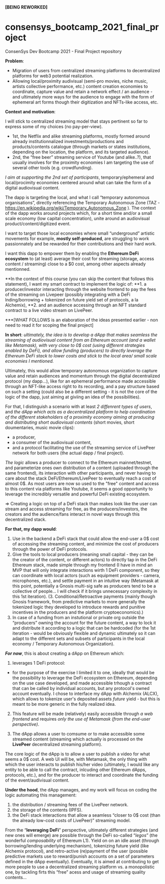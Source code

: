 **[BEING REWORKED]**


# consensys_bootcamp_2021_final_project

ConsenSys Dev Bootcamp 2021 - Final Project repository

**Problem**:

- Migration of users from centralized streaming platforms to decentralized platforms for web3 potential realization. 
- Allowing local/proximity audivisual (semi-pro movies, niche music, artists collective performance, etc.)  content creation economies to coordinate, capture value and retain a network effect / an audience - and ultimately more ways for the audience to engage with the form of ephemeral art forms though their digitization and NFTs-like access, etc.

**Context and motivation**:

I will stick to centralized streaming model that stays pertinent so far to express some of my choices (no pay-per-view). 

- 1st, the Netflix and alike streaming platforms, mostly formed around already institutionnalized investments/productions and products/contents  catalogue (through markets or states institutions, depending on the location, the platform, and its targeted audience). 
- 2nd, the “free beer” streaming service of Youtube (and alike..?), that usually involves for the proximity economies I am targeting the use of several other tools (e.g. crowdfunding).

*I aim at supporting the 2nd set of participants*, temporary/ephemeral and local/procimity economies centered around what can take the form of a digital audiovisual content.
 
The dapp is targeting the local, and what I call “temporary autonomous organisations”, directly referencing the Temporary Autonomous Zone (TAZ - https://en.wikipedia.org/wiki/Temporary_Autonomous_Zone ). 
The context of the dapp works around projects which, for a short time and/or a small scale economy (low capital concentration), unite around an audiovisual product/content/digitized event.

I want to target those local economies where small “underground” artistic movements for example, **mostly self-produced**, are struggling to work passionnately and be rewarded for their contributions and their hard work. 

I want this dapp to empower them by enabling the **Ethereum DeFi ecosystem** to (at least) average their cost for streaming (storage, access content / streaming) close to a $0 cost, among other aspects already mentionned.  

**In the context of this course (you can skip the content that follows this statement), I want my smart contract to implement the logic of:
**1. a producer/investor interacting through the website frontend to pay the fees of the streaming on Livepeer (possibly integrating with a DeFi lnding/borrowing + tokenized on future yield set of protocols, a la Alchemix), 
**2. and an audience accessing through an NFT standard contract to a live video stream on LivePeer.

***[WHAT FOLLOWS is an elaboration of the ideas presented earlier - non need to read it for scoping the final project]

**In short**: *ultimately, the idea is to develop a dApp that makes seamless the streaming of audiovisual content from an Ethereum account (and a wallet like Metamask), with very close to 0$ cost (using different strategies enabled by DeFi), and allow funding (producers) to directly leverage the Ethereum DeFi stack to lower costs and stick to the local area/ small scale economies I mentioned.*

Ultimately, this would allow temporary autonomous organization to capture value and retain audiences and momentum through the digital decentralized protocol (my dapp...), like for an ephemeral performance made accessible through an NFT-like access right to its recording, and a pay structure based on such a setting (could also be a different setting - it is not the core of the logic of the dapp, just aiming at giviing an idea of the possibilities).

For that, I distinguish a scenario with at least *2 diffenrent types of users*, and *the dApp which acts as a decentralized platform to help coordination of the different stakeholders of a proximity economy aiming at producing and distributing short audiovisual contents* (short movies, short doumentaries, music movie clips): 
- a producer, 
- a consumer of the audiovisual content, 
- and a protocol facilitating the use of the streaming service of LivePeer network for both users (the actual dapp / final project).  

*The logic* allows a producer to connect to the Ethereum mainnet/testnet, and parameterize ones own distribution of a content (uploaded through the same frontend), its interaction with other participants, and never having to care about the stack DeFi/Ethereum/LivePeer to eventually reach a cost of almost 0$. 
As most users are now so used to the "free" content and access to this content via platforms like Youtube, it seems a good opportunity to leverage the incredibly versatile and powerful DeFi existing ecosystem. 

 => Creating a logic on top of a DeFi stack than makes look like the user can stream and access streaming for free, as the producers/investors, the creators and the audience/fans interact in novel ways through this decentralized stack. 


**For that, my dapp would**:

1. Use in the backend a DeFi stack that could allow the end-user a 0$ cost of accessing the streaming content, and minimize the cost of producers through the power of DeFi protocols.
2. Give the tools to local producers (meaning small capital - they can be the creator of the content, or different actors) to directly tap in the DeFi Ethereum stack, made simple through my frontend (I have in mind an MVP that will only integrate interactions wirth 1 DeFi component, so they can coordinate with local actors (such as equipment providers - camera, microphones, etc.), and settle payment in an intuitive way (Metamask at this point, potentially a Gnosis multi-sig safe as producers tend to be a collective of people... I will check if it brings unnecessary complexity in this 1st iteration).
(3. Conditional/Retroactive payments (mainly though Gnosis framework, from predictive markets to more generally the tokenized logic they developed to introduce rewards and punitive incentives in the producers and the platform cryptoeconomics).) 
4. In case of a funding from an instutional or private org outside the “producers” owning the account for the future content, a way to lock it and distribute it according to a logic that can be hardcoded (for the 1st iteration - would be obviously flexible and dynamic ultimately so it can adapt to the different sets and subsets of participants in the local economy / Temporary Autonomous Organization).


***For now***, this is about creating a dApp on Ethereum which:

1. leverages 1 DeFi protocol: 

  - for the purpose of the exercise I limited it to one, ideally that would be the possibility to leverage the DeFi ecosystem on Ethereum, depending on the use case developed, and made accessible trhough a contract that can be called by individual accounts, but any protocol's owned account eventually. 
I chose to interface my dApp with Alchemix (ALCX), which allows to tokenize user's deposited assets *future* yield - but this is meant to be more generic in the fully realized idea.
  
2. This feature will be made (relatively) easily accessible through *a web frontend* and requires *only the use of Metamask (from the end-user perspective)*.

3. The dApp allows a user to comsume or to make accessible some streamed content (streaming which actually is processed on the **LivePeer** decentralized streaming platform). 

The core logic of the dApp is to allow a user to publish a video for what seems a 0$ cost.
A web UI will be, with Metamask, the only thing with which the user interacts to publish his/her video (ultimately, I would like any entity to be able to call the contract, inlcuding other Ethereum dApps, protocols, etc.), and for the producer to interact and coordinate the funding of the event/audivisual content.


**Under the hood**, the dApp manages, and my work will focus on coding the logic automating this management:

1. the distribution / streaming fees of the LivePeer network.
2. the storage of the contents (IPFS).
3. the DeFi stack interactions that allow a seamless “closer to 0$ cost (than the already low-cost costs of LivePeer)” streaming model.
 

From the “**leveraging DeFi**” perspective, ultimately different strategies (and new ones will emerge) are possible through the DeFi so-called “*legos*” (the wonderful *composability* of Ethereum L1). 
Yield on on an idle asset (through borrowing/lending underlying mechanism), tokenizing future yield (like Alchemix protocol), and retro-active (re)payment of the user (possible predictive markets use to reward/punish accounts on a set of parameters defined in the dApp eventually). 
Eventually, it is aimed at contributing to get more people to use a decentralized streaming platform vs. a monopolistic one, by tackling firts this “free” acess and usage of streaming quality contents... 
